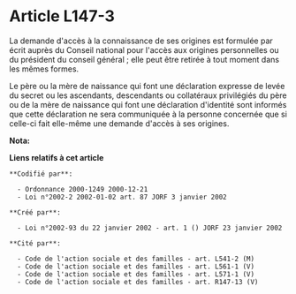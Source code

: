 # Article L147-3

La demande d'accès à la connaissance de ses origines est formulée par écrit auprès du Conseil national pour l'accès aux
origines personnelles ou du président du conseil général ; elle peut être retirée à tout moment dans les mêmes formes.

Le père ou la mère de naissance qui font une déclaration expresse de levée du secret ou les ascendants, descendants ou
collatéraux privilégiés du père ou de la mère de naissance qui font une déclaration d'identité sont informés que cette
déclaration ne sera communiquée à la personne concernée que si celle-ci fait elle-même une demande d'accès à ses origines.

**Nota:**



**Liens relatifs à cet article**

	**Codifié par**:

	  - Ordonnance 2000-1249 2000-12-21
	  - Loi n°2002-2 2002-01-02 art. 87 JORF 3 janvier 2002

	**Créé par**:

	  - Loi n°2002-93 du 22 janvier 2002 - art. 1 () JORF 23 janvier 2002

	**Cité par**:

	  - Code de l'action sociale et des familles - art. L541-2 (M)
	  - Code de l'action sociale et des familles - art. L561-1 (V)
	  - Code de l'action sociale et des familles - art. L571-1 (V)
	  - Code de l'action sociale et des familles - art. R147-13 (V)
